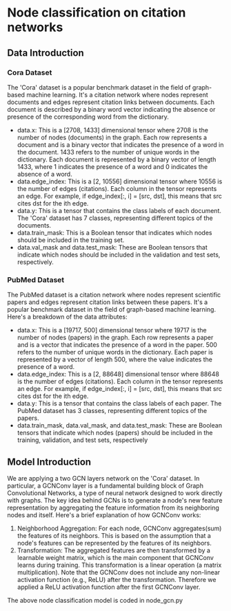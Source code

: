 # Node classification on citation networks

## Data Introduction

### Cora Dataset
The 'Cora' dataset is a popular benchmark dataset in the field of graph-based machine learning.
It's a citation network where nodes represent documents and edges represent citation links between documents.
Each document is described by a binary word vector indicating the absence or presence of the corresponding word
from the dictionary.

- data.x: This is a [2708, 1433] dimensional tensor where 2708 is the number of nodes (documents) in the graph. 
Each row represents a document and is a binary vector that indicates the presence of a word in the document. 1433 
refers to the number of unique words in the dictionary. Each document is represented by a binary vector of length 
1433, where 1 indicates the presence of a word and 0 indicates the absence of a word.
- data.edge_index: This is a [2, 10556] dimensional tensor where 10556 is the number of edges (citations). 
Each column in the tensor represents an edge. For example, if edge_index[:, i] = [src, dst], this means that src 
cites dst for the ith edge.
- data.y: This is a tensor that contains the class labels of each document. The 'Cora' dataset has 7 classes, 
representing different topics of the documents.
- data.train_mask: This is a Boolean tensor that indicates which nodes should be included in the training set.
- data.val_mask and data.test_mask: These are Boolean tensors that indicate which nodes should be included in the 
validation and test sets, respectively. 

### PubMed Dataset
The PubMed dataset is a citation network where nodes represent scientific papers and edges represent citation links between these papers. It's a popular benchmark dataset in the field of graph-based machine learning.  Here's a breakdown of the data attributes:  
- data.x: This is a [19717, 500] dimensional tensor where 19717 is the number of nodes (papers) in the graph. Each row represents a paper and is a vector that indicates the presence of a word in the paper. 500 refers to the number of unique words in the dictionary. Each paper is represented by a vector of length 500, where the value indicates the presence of a word.  
- data.edge_index: This is a [2, 88648] dimensional tensor where 88648 is the number of edges (citations). Each column in the tensor represents an edge. For example, if edge_index[:, i] = [src, dst], this means that src cites dst for the ith edge.  
- data.y: This is a tensor that contains the class labels of each paper. The PubMed dataset has 3 classes, representing different topics of the papers.  
- data.train_mask, data.val_mask, and data.test_mask: These are Boolean tensors that indicate which nodes (papers) should be included in the training, validation, and test sets, respectively

## Model Introduction
We are applying a two GCN layers network on the 'Cora' dataset. In particular, a GCNConv layer is a fundamental building block of Graph Convolutional Networks, a type of neural network
designed to work directly with graphs. The key idea behind GCNs is to generate a node's new feature
representation by aggregating the feature information from its neighboring nodes and itself.
Here's a brief explanation of how GCNConv works:
1. Neighborhood Aggregation: For each node, GCNConv aggregates(sum) the features of its neighbors.
This is based on the assumption that a node's features can be represented by the features of its neighbors.
2. Transformation: The aggregated features are then transformed by a learnable weight matrix, which is the
main component that GCNConv learns during training. This transformation is a linear operation
(a matrix multiplication).
Note that the GCNConv does not include any non-linear activation function (e.g., ReLU) after the transformation. Therefore we applied a ReLU activation function after the first GCNConv layer.

The above node classification model is coded in node_gcn.py



